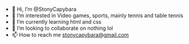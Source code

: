 - 👋 Hi, I’m @StonyCapybara
- 👀 I’m interested in Video games, sports, mainly tennis and table tennis
- 🌱 I’m currently learning html and css
- 💞️ I’m looking to collaborate on nothing lol
- 📫 How to reach me stonycapybara@gmail.com

<!---
StonyCapybara/StonyCapybara is a ✨ special ✨ repository because its `README.md` (this file) appears on your GitHub profile.
You can click the Preview link to take a look at your changes.
--->

